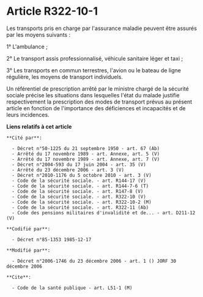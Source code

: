 # Article R322-10-1

Les transports pris en charge par l'assurance maladie peuvent être assurés par les moyens suivants :

1° L'ambulance ;

2° Le transport assis professionnalisé, véhicule sanitaire léger et taxi ;

3° Les transports en commun terrestres, l'avion ou le bateau de ligne régulière, les moyens de transport individuels.

Un référentiel de prescription arrêté par le ministre chargé de la sécurité sociale précise les situations dans lesquelles
l'état du malade justifie respectivement la prescription des modes de transport prévus au présent article en fonction de
l'importance des déficiences et incapacités et de leurs incidences.

**Liens relatifs à cet article**

	**Cité par**:

	  - Décret n°50-1225 du 21 septembre 1950 - art. 67 (Ab)
	  - Arrêté du 17 novembre 1989 - art. Annexe, art. 5 (V)
	  - Arrêté du 17 novembre 1989 - art. Annexe, art. 7 (V)
	  - Décret n°2004-593 du 17 juin 2004 - art. 35 (V)
	  - Arrêté du 23 décembre 2006 - art. 3 (V)
	  - Décret n°2010-1176 du 5 octobre 2010 - art. 3 (V)
	  - Code de la sécurité sociale. - art. R144-17 (V)
	  - Code de la sécurité sociale. - art. R144-7-6 (T)
	  - Code de la sécurité sociale. - art. R147-8 (V)
	  - Code de la sécurité sociale. - art. R322-10 (V)
	  - Code de la sécurité sociale. - art. R322-10-2 (M)
	  - Code de la sécurité sociale. - art. R322-11 (Ab)
	  - Code des pensions militaires d'invalidité et de... - art. D211-12 (V)

	**Codifié par**:

	  - Décret n°85-1353 1985-12-17

	**Modifié par**:

	  - Décret n°2006-1746 du 23 décembre 2006 - art. 1 () JORF 30 décembre 2006

	**Cite**:

	  - Code de la santé publique - art. L51-1 (M)
